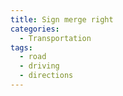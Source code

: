 ```yaml
---
title: Sign merge right
categories:
  - Transportation
tags:
  - road
  - driving
  - directions
---
```

